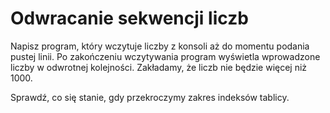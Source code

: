 # Odwracanie sekwencji liczb

Napisz program, który wczytuje liczby z konsoli aż do momentu podania pustej linii. 
Po zakończeniu wczytywania program wyświetla wprowadzone liczby w odwrotnej kolejności.
Zakładamy, że liczb nie będzie więcej niż 1000. 

Sprawdź, co się stanie, gdy przekroczymy zakres indeksów tablicy.

